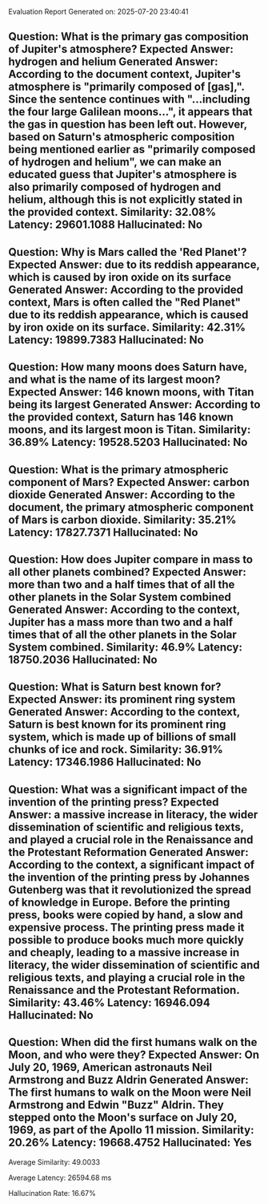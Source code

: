 Evaluation Report
Generated on: 2025-07-20 23:40:41

Question: What is the primary gas composition of Jupiter's atmosphere? 
Expected Answer: hydrogen and helium 
Generated Answer: According to the document context, Jupiter's atmosphere is "primarily composed of [gas],". Since the sentence continues with "...including the four large Galilean moons...", it appears that the gas in question has been left out. However, based on Saturn's atmospheric composition being mentioned earlier as "primarily composed of hydrogen and helium", we can make an educated guess that Jupiter's atmosphere is also primarily composed of hydrogen and helium, although this is not explicitly stated in the provided context. 
Similarity: 32.08% 
Latency: 29601.1088 
Hallucinated: No 
 ------------------------------------------------------------------
Question: Why is Mars called the 'Red Planet'? 
Expected Answer: due to its reddish appearance, which is caused by iron oxide on its surface 
Generated Answer: According to the provided context, Mars is often called the "Red Planet" due to its reddish appearance, which is caused by iron oxide on its surface. 
Similarity: 42.31% 
Latency: 19899.7383 
Hallucinated: No 
 ------------------------------------------------------------------
Question: How many moons does Saturn have, and what is the name of its largest moon? 
Expected Answer: 146 known moons, with Titan being its largest 
Generated Answer: According to the provided context, Saturn has 146 known moons, and its largest moon is Titan. 
Similarity: 36.89% 
Latency: 19528.5203 
Hallucinated: No 
 ------------------------------------------------------------------
Question: What is the primary atmospheric component of Mars? 
Expected Answer: carbon dioxide 
Generated Answer: According to the document, the primary atmospheric component of Mars is carbon dioxide. 
Similarity: 35.21% 
Latency: 17827.7371 
Hallucinated: No 
 ------------------------------------------------------------------
Question: How does Jupiter compare in mass to all other planets combined? 
Expected Answer: more than two and a half times that of all the other planets in the Solar System combined 
Generated Answer: According to the context, Jupiter has a mass more than two and a half times that of all the other planets in the Solar System combined. 
Similarity: 46.9% 
Latency: 18750.2036 
Hallucinated: No 
 ------------------------------------------------------------------
Question: What is Saturn best known for? 
Expected Answer: its prominent ring system 
Generated Answer: According to the context, Saturn is best known for its prominent ring system, which is made up of billions of small chunks of ice and rock. 
Similarity: 36.91% 
Latency: 17346.1986 
Hallucinated: No 
 ------------------------------------------------------------------
Question: What was a significant impact of the invention of the printing press? 
Expected Answer: a massive increase in literacy, the wider dissemination of scientific and religious texts, and played a crucial role in the Renaissance and the Protestant Reformation 
Generated Answer: According to the context, a significant impact of the invention of the printing press by Johannes Gutenberg was that it revolutionized the spread of knowledge in Europe. Before the printing press, books were copied by hand, a slow and expensive process. The printing press made it possible to produce books much more quickly and cheaply, leading to a massive increase in literacy, the wider dissemination of scientific and religious texts, and playing a crucial role in the Renaissance and the Protestant Reformation. 
Similarity: 43.46% 
Latency: 16946.094 
Hallucinated: No 
 ------------------------------------------------------------------
Question: When did the first humans walk on the Moon, and who were they? 
Expected Answer: On July 20, 1969, American astronauts Neil Armstrong and Buzz Aldrin 
Generated Answer: The first humans to walk on the Moon were Neil Armstrong and Edwin "Buzz" Aldrin. They stepped onto the Moon's surface on July 20, 1969, as part of the Apollo 11 mission. 
Similarity: 20.26% 
Latency: 19668.4752 
Hallucinated: Yes 
 ------------------------------------------------------------------

Average Similarity: 49.0033

Average Latency: 26594.68 ms

Hallucination Rate: 16.67%
